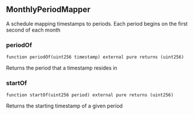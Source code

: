 ## MonthlyPeriodMapper

A schedule mapping timestamps to periods. Each period begins on the first second
        of each month

### periodOf

```solidity
function periodOf(uint256 timestamp) external pure returns (uint256)
```

Returns the period that a timestamp resides in

### startOf

```solidity
function startOf(uint256 period) external pure returns (uint256)
```

Returns the starting timestamp of a given period

